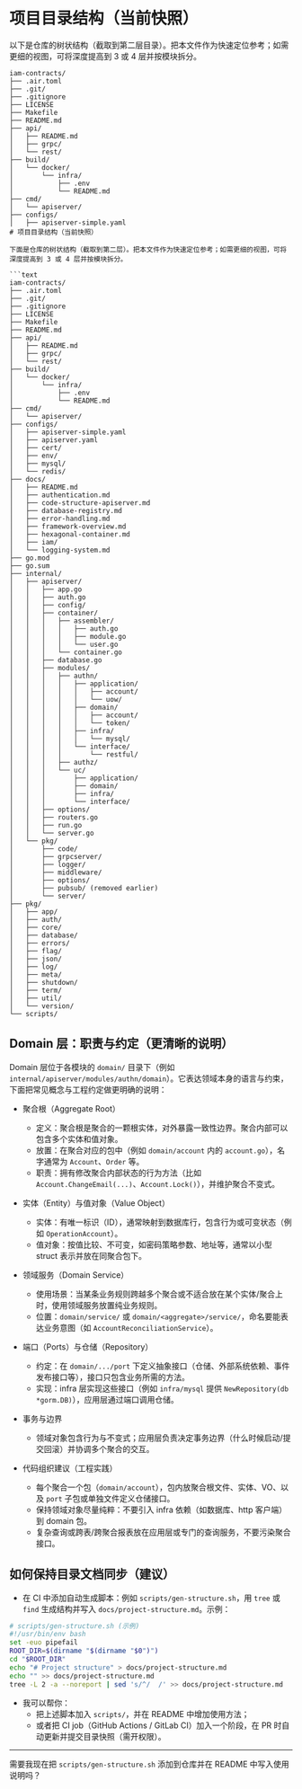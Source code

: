 # 项目目录结构（当前快照）

以下是仓库的树状结构（截取到第二层目录）。把本文件作为快速定位参考；如需更细的视图，可将深度提高到 3 或 4 层并按模块拆分。

```text
iam-contracts/
├── .air.toml
├── .git/
├── .gitignore
├── LICENSE
├── Makefile
├── README.md
├── api/
│   ├── README.md
│   ├── grpc/
│   └── rest/
├── build/
│   └── docker/
│       └── infra/
│           ├── .env
│           └── README.md
├── cmd/
│   └── apiserver/
├── configs/
│   ├── apiserver-simple.yaml
# 项目目录结构（当前快照）

下面是仓库的树状结构（截取到第二层）。把本文件作为快速定位参考；如需更细的视图，可将深度提高到 3 或 4 层并按模块拆分。

```text
iam-contracts/
├── .air.toml
├── .git/
├── .gitignore
├── LICENSE
├── Makefile
├── README.md
├── api/
│   ├── README.md
│   ├── grpc/
│   └── rest/
├── build/
│   └── docker/
│       └── infra/
│           ├── .env
│           └── README.md
├── cmd/
│   └── apiserver/
├── configs/
│   ├── apiserver-simple.yaml
│   ├── apiserver.yaml
│   ├── cert/
│   ├── env/
│   ├── mysql/
│   └── redis/
├── docs/
│   ├── README.md
│   ├── authentication.md
│   ├── code-structure-apiserver.md
│   ├── database-registry.md
│   ├── error-handling.md
│   ├── framework-overview.md
│   ├── hexagonal-container.md
│   ├── iam/
│   └── logging-system.md
├── go.mod
├── go.sum
├── internal/
│   ├── apiserver/
│   │   ├── app.go
│   │   ├── auth.go
│   │   ├── config/
│   │   ├── container/
│   │   │   ├── assembler/
│   │   │   │   ├── auth.go
│   │   │   │   ├── module.go
│   │   │   │   └── user.go
│   │   │   └── container.go
│   │   ├── database.go
│   │   ├── modules/
│   │   │   ├── authn/
│   │   │   │   ├── application/
│   │   │   │   │   ├── account/
│   │   │   │   │   └── uow/
│   │   │   │   ├── domain/
│   │   │   │   │   ├── account/
│   │   │   │   │   └── token/
│   │   │   │   ├── infra/
│   │   │   │   │   └── mysql/
│   │   │   │   └── interface/
│   │   │   │       └── restful/
│   │   │   ├── authz/
│   │   │   └── uc/
│   │   │       ├── application/
│   │   │       ├── domain/
│   │   │       ├── infra/
│   │   │       └── interface/
│   │   ├── options/
│   │   ├── routers.go
│   │   ├── run.go
│   │   └── server.go
│   └── pkg/
│       ├── code/
│       ├── grpcserver/
│       ├── logger/
│       ├── middleware/
│       ├── options/
│       ├── pubsub/ (removed earlier)
│       └── server/
├── pkg/
│   ├── app/
│   ├── auth/
│   ├── core/
│   ├── database/
│   ├── errors/
│   ├── flag/
│   ├── json/
│   ├── log/
│   ├── meta/
│   ├── shutdown/
│   ├── term/
│   ├── util/
│   └── version/
└── scripts/

```

## Domain 层：职责与约定（更清晰的说明）

Domain 层位于各模块的 `domain/` 目录下（例如 `internal/apiserver/modules/authn/domain`）。它表达领域本身的语言与约束，下面把常见概念与工程约定做更明确的说明：

- 聚合根（Aggregate Root）
  - 定义：聚合根是聚合的一颗根实体，对外暴露一致性边界。聚合内部可以包含多个实体和值对象。
  - 放置：在聚合对应的包中（例如 `domain/account` 内的 `account.go`），名字通常为 `Account`、`Order` 等。
  - 职责：拥有修改聚合内部状态的行为方法（比如 `Account.ChangeEmail(...)`、`Account.Lock()`），并维护聚合不变式。

- 实体（Entity）与值对象（Value Object）
  - 实体：有唯一标识（ID），通常映射到数据库行，包含行为或可变状态（例如 `OperationAccount`）。
  - 值对象：按值比较、不可变，如密码策略参数、地址等，通常以小型 struct 表示并放在同聚合包下。

- 领域服务（Domain Service）
  - 使用场景：当某条业务规则跨越多个聚合或不适合放在某个实体/聚合上时，使用领域服务放置纯业务规则。
  - 位置：`domain/service/` 或 `domain/<aggregate>/service/`，命名要能表达业务意图（如 `AccountReconciliationService`）。

- 端口（Ports）与仓储（Repository）
  - 约定：在 `domain/.../port` 下定义抽象接口（仓储、外部系统依赖、事件发布接口等），接口只包含业务所需的方法。
  - 实现：infra 层实现这些接口（例如 `infra/mysql` 提供 `NewRepository(db *gorm.DB)`），应用层通过端口调用仓储。

- 事务与边界
  - 领域对象包含行为与不变式；应用层负责决定事务边界（什么时候启动/提交回滚）并协调多个聚合的交互。

- 代码组织建议（工程实践）
  - 每个聚合一个包（`domain/account`），包内放聚合根文件、实体、VO、以及 `port` 子包或单独文件定义仓储接口。
  - 保持领域对象尽量纯粹：不要引入 infra 依赖（如数据库、http 客户端）到 domain 包。
  - 复杂查询或跨表/跨聚合报表放在应用层或专门的查询服务，不要污染聚合接口。

## 如何保持目录文档同步（建议）

- 在 CI 中添加自动生成脚本：例如 `scripts/gen-structure.sh`，用 `tree` 或 `find` 生成结构并写入 `docs/project-structure.md`。示例：

```sh
# scripts/gen-structure.sh (示例)
#!/usr/bin/env bash
set -euo pipefail
ROOT_DIR=$(dirname "$(dirname "$0")")
cd "$ROOT_DIR"
echo "# Project structure" > docs/project-structure.md
echo "" >> docs/project-structure.md
tree -L 2 -a --noreport | sed 's/^/  /' >> docs/project-structure.md
```

- 我可以帮你：
  - 把上述脚本加入 `scripts/`，并在 README 中增加使用方法；
  - 或者把 CI job（GitHub Actions / GitLab CI）加入一个阶段，在 PR 时自动更新并提交目录快照（需开权限）。

---

需要我现在把 `scripts/gen-structure.sh` 添加到仓库并在 README 中写入使用说明吗？
